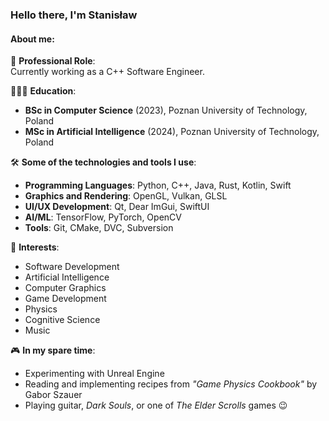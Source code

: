 ### Hello there, I'm Stanisław

#### About me:

🏢 **Professional Role**:  
Currently working as a C++ Software Engineer.

👨🏻‍🎓 **Education**:  
- **BSc in Computer Science** (2023), Poznan University of Technology, Poland  
- **MSc in Artificial Intelligence** (2024), Poznan University of Technology, Poland  

🛠️ **Some of the technologies and tools I use**:  
- **Programming Languages**: Python, C++, Java, Rust, Kotlin, Swift  
- **Graphics and Rendering**: OpenGL, Vulkan, GLSL  
- **UI/UX Development**: Qt, Dear ImGui, SwiftUI  
- **AI/ML**: TensorFlow, PyTorch, OpenCV  
- **Tools**: Git, CMake, DVC, Subversion  

👀 **Interests**:  
- Software Development
- Artificial Intelligence
- Computer Graphics
- Game Development
- Physics
- Cognitive Science
- Music

🎮 **In my spare time**:
- Experimenting with Unreal Engine
- Reading and implementing recipes from *"Game Physics Cookbook"* by Gabor Szauer
- Playing guitar, *Dark Souls*, or one of *The Elder Scrolls* games 😉

<!---
StanislawBilewski/StanislawBilewski is a ✨ special ✨ repository because its `README.md` (this file) appears on your GitHub profile.
You can click the Preview link to take a look at your changes.
--->
